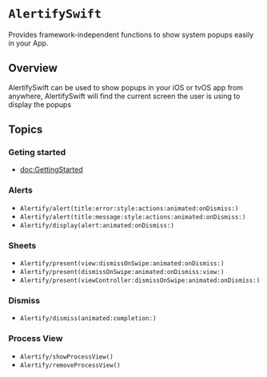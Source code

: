 # ``AlertifySwift``

Provides framework-independent functions to show system popups easily in your App.

## Overview

AlertifySwift can be used to show popups in your iOS or tvOS app from anywhere, AlertifySwift will find the current screen the user is using to display the popups

## Topics

### Geting started
- <doc:GettingStarted>

### Alerts
- ``Alertify/alert(title:error:style:actions:animated:onDismiss:)`` 
- ``Alertify/alert(title:message:style:actions:animated:onDismiss:)``
- ``Alertify/display(alert:animated:onDismiss:)``

### Sheets
- ``Alertify/present(view:dismissOnSwipe:animated:onDismiss:)``
- ``Alertify/present(dismissOnSwipe:animated:onDismiss:view:)``
- ``Alertify/present(viewController:dismissOnSwipe:animated:onDismiss:)``

### Dismiss 
- ``Alertify/dismiss(animated:completion:)``

### Process View 
- ``Alertify/showProcessView()``
- ``Alertify/removeProcessView()``
